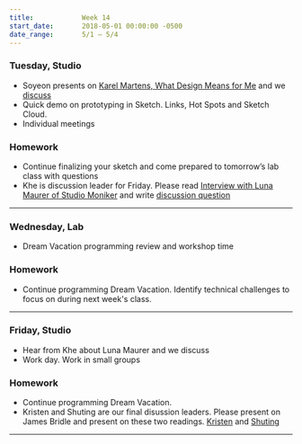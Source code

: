 ```yaml
---
title:            Week 14
start_date:       2018-05-01 00:00:00 -0500
date_range:       5/1 – 5/4
---
```


### Tuesday, Studio

- Soyeon presents on [Karel Martens, What Design Means for Me](http://ci.nikasimovich.com/assets/readings/martens-karel_what-design-means-to-me.pdf) and we [discuss](https://docs.google.com/document/d/1ZJmXpzXnTkLVWotGm_QB0O0TWRXRn8fcB4FyzsOZwrM/edit?usp=sharing)
- Quick demo on prototyping in Sketch. Links, Hot Spots and Sketch Cloud.
- Individual meetings

### Homework

- Continue finalizing your sketch and come prepared to tomorrow&rsquo;s lab class with questions
- Khe is discussion leader for Friday. Please read [Interview with Luna Maurer of Studio Moniker](https://thecreativeindependent.com/people/luna-maurer-on-being-a-designer/) and write [discussion question](https://docs.google.com/document/d/1S7MDopFrxd6r6ZaYcj98gVJOvrBDV7yMsaJin5povhE/edit?usp=sharing)

---

### Wednesday, Lab

- Dream Vacation programming review and workshop time

### Homework

- Continue programming Dream Vacation. Identify technical challenges to focus on during next week's class.

---

### Friday, Studio

- Hear from Khe about Luna Maurer and we discuss
- Work day. Work in small groups

### Homework

- Continue programming Dream Vacation.
- Kristen and Shuting are our final disussion leaders. Please present on James Bridle and present on these two readings. [Kristen](https://medium.com/@jamesbridle/something-is-wrong-on-the-internet-c39c471271d2) and [Shuting](https://www.theguardian.com/artanddesign/2014/jun/18/-sp-why-digital-art-matters)

---
